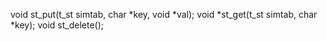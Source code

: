 
void	st_put(t_st simtab, char *key, void *val);
void	*st_get(t_st simtab, char *key);
void	st_delete();
